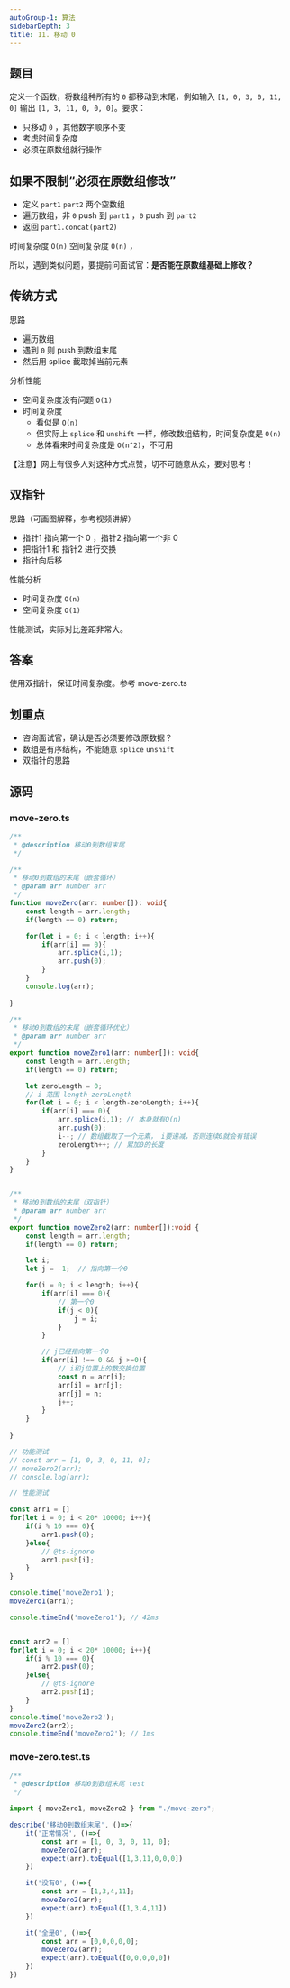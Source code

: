 ```yaml
---
autoGroup-1: 算法
sidebarDepth: 3
title: 11. 移动 0
---
```


## 题目

定义一个函数，将数组种所有的 `0` 都移动到末尾，例如输入 `[1, 0, 3, 0, 11, 0]` 输出 `[1, 3, 11, 0, 0, 0]`。要求：
- 只移动 `0` ，其他数字顺序不变
- 考虑时间复杂度
- 必须在原数组就行操作

## 如果不限制“必须在原数组修改”

- 定义 `part1` `part2` 两个空数组
- 遍历数组，非 `0` push 到 `part1` ，`0` push 到 `part2`
- 返回 `part1.concat(part2)`

时间复杂度 `O(n)` 空间复杂度 `O(n)` ，

所以，遇到类似问题，要提前问面试官：**是否能在原数组基础上修改？**

## 传统方式

思路
- 遍历数组
- 遇到 `0` 则 push 到数组末尾
- 然后用 splice 截取掉当前元素

分析性能
- 空间复杂度没有问题 `O(1)`
- 时间复杂度
    - 看似是 `O(n)`
    - 但实际上 `splice` 和 `unshift` 一样，修改数组结构，时间复杂度是 `O(n)`
    - 总体看来时间复杂度是 `O(n^2)`，不可用

【注意】网上有很多人对这种方式点赞，切不可随意从众，要对思考！

## 双指针

思路（可画图解释，参考视频讲解）
- 指针1 指向第一个 0 ，指针2 指向第一个非 0
- 把指针1 和 指针2 进行交换
- 指针向后移

性能分析
- 时间复杂度 `O(n)`
- 空间复杂度 `O(1)`

性能测试，实际对比差距非常大。

## 答案

使用双指针，保证时间复杂度。参考 move-zero.ts

## 划重点

- 咨询面试官，确认是否必须要修改原数据？
- 数组是有序结构，不能随意 `splice` `unshift`
- 双指针的思路


## 源码
### move-zero.ts
```typescript
/**
 * @description 移动0到数组末尾
 */

/**
 * 移动0到数组的末尾（嵌套循环）
 * @param arr number arr
 */
function moveZero(arr: number[]): void{
    const length = arr.length;
    if(length == 0) return;

    for(let i = 0; i < length; i++){
        if(arr[i] == 0){
            arr.splice(i,1);
            arr.push(0);
        }
    }
    console.log(arr);
    
}

/**
 * 移动0到数组的末尾（嵌套循环优化）
 * @param arr number arr
 */
export function moveZero1(arr: number[]): void{
    const length = arr.length;
    if(length == 0) return;

    let zeroLength = 0;
    // i 范围 length-zeroLength
    for(let i = 0; i < length-zeroLength; i++){
        if(arr[i] === 0){
            arr.splice(i,1); // 本身就有O(n)
            arr.push(0);
            i--; // 数组截取了一个元素， i要递减，否则连续0就会有错误
            zeroLength++; // 累加0的长度
        }
    }
}


/**
 * 移动0到数组的末尾（双指针）
 * @param arr number arr
 */
export function moveZero2(arr: number[]):void {
    const length = arr.length;
    if(length == 0) return;

    let i;
    let j = -1;  // 指向第一个0

    for(i = 0; i < length; i++){
        if(arr[i] === 0){
            // 第一个0
            if(j < 0){
                j = i;
            }
        }

        // j已经指向第一个0
        if(arr[i] !== 0 && j >=0){
            // i和j位置上的数交换位置
            const n = arr[i];
            arr[i] = arr[j];
            arr[j] = n;
            j++;
        }
    }
    
}

// 功能测试
// const arr = [1, 0, 3, 0, 11, 0];
// moveZero2(arr);
// console.log(arr);

// 性能测试

const arr1 = []
for(let i = 0; i < 20* 10000; i++){
    if(i % 10 === 0){
        arr1.push(0);
    }else{
        // @ts-ignore
        arr1.push[i];
    }
}

console.time('moveZero1');
moveZero1(arr1);

console.timeEnd('moveZero1'); // 42ms


const arr2 = []
for(let i = 0; i < 20* 10000; i++){
    if(i % 10 === 0){
        arr2.push(0);
    }else{
        // @ts-ignore
        arr2.push[i];
    }
}
console.time('moveZero2');
moveZero2(arr2);
console.timeEnd('moveZero2'); // 1ms
```

### move-zero.test.ts
```typescript
/**
 * @description 移动0到数组末尾 test
 */

import { moveZero1, moveZero2 } from "./move-zero";

describe('移动0到数组末尾', ()=>{
    it('正常情况', ()=>{
        const arr = [1, 0, 3, 0, 11, 0];
        moveZero2(arr);
        expect(arr).toEqual([1,3,11,0,0,0])
    })

    it('没有0', ()=>{
        const arr = [1,3,4,11];
        moveZero2(arr);
        expect(arr).toEqual([1,3,4,11])
    })

    it('全是0', ()=>{
        const arr = [0,0,0,0,0];
        moveZero2(arr);
        expect(arr).toEqual([0,0,0,0,0])
    })
})
```